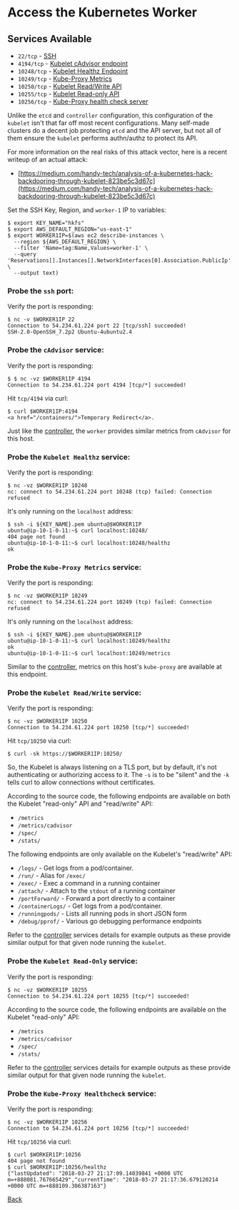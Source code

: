 # Access the Kubernetes Worker

## Services Available

- `22/tcp` - [SSH](https://openssh.org)
- `4194/tcp` - [Kubelet cAdvisor endpoint](https://github.com/google/cadvisor)
- `10248/tcp` - [Kubelet Healthz Endpoint](https://kubernetes.io/docs/reference/generated/kubelet/)
- `10249/tcp` - [Kube-Proxy Metrics](https://kubernetes.io/docs/reference/generated/kube-proxy/)
- `10250/tcp` - [Kubelet Read/Write API](https://kubernetes.io/docs/reference/generated/kubelet)
- `10255/tcp` - [Kubelet Read-only API](https://kubernetes.io/docs/reference/generated/kubelet)
- `10256/tcp` - [Kube-Proxy health check server](https://kubernetes.io/docs/reference/generated/kube-proxy/)

Unlike the `etcd` and `controller` configuration, this configuration of the `kubelet` isn't that far off most recent configurations.  Many self-made clusters do a decent job protecting `etcd` and the API server, but not all of them ensure the `kubelet` performs authn/authz to protect its API.

For more information on the real risks of this attack vector, here is a recent writeup of an actual attack:
- [https://medium.com/handy-tech/analysis-of-a-kubernetes-hack-backdooring-through-kubelet-823be5c3d67c](https://medium.com/handy-tech/analysis-of-a-kubernetes-hack-backdooring-through-kubelet-823be5c3d67c)

Set the SSH Key, Region, and `worker-1` IP to variables:

```
$ export KEY_NAME="hkfs"
$ export AWS_DEFAULT_REGION="us-east-1"
$ export WORKER1IP=$(aws ec2 describe-instances \
  --region ${AWS_DEFAULT_REGION} \
  --filter 'Name=tag:Name,Values=worker-1' \
  --query 'Reservations[].Instances[].NetworkInterfaces[0].Association.PublicIp' \
  --output text)
```

### Probe the `ssh` port:

Verify the port is responding:
```
$ nc -v $WORKER1IP 22
Connection to 54.234.61.224 port 22 [tcp/ssh] succeeded!
SSH-2.0-OpenSSH_7.2p2 Ubuntu-4ubuntu2.4
```

### Probe the `cAdvisor` service:

Verify the port is responding:
```
$ $ nc -vz $WORKER1IP 4194
Connection to 54.234.61.224 port 4194 [tcp/*] succeeded!
```
Hit `tcp/4194` via curl:
```
$ curl $WORKER1IP:4194
<a href="/containers/">Temporary Redirect</a>.
```

Just like the [controller](direct-controller.md), the `worker` provides similar metrics from `cAdvisor` for this host.

### Probe the `Kubelet Healthz` service:

Verify the port is responding:
```
$ nc -vz $WORKER1IP 10248
nc: connect to 54.234.61.224 port 10248 (tcp) failed: Connection refused
```

It's only running on the `localhost` address:
```
$ ssh -i ${KEY_NAME}.pem ubuntu@$WORKER1IP
ubuntu@ip-10-1-0-11:~$ curl localhost:10248/
404 page not found
ubuntu@ip-10-1-0-11:~$ curl localhost:10248/healthz
ok
```

### Probe the `Kube-Proxy Metrics` service:

Verify the port is responding:
```
$ nc -vz $WORKER1IP 10249
nc: connect to 54.234.61.224 port 10249 (tcp) failed: Connection refused
```

It's only running on the `localhost` address:
```
$ ssh -i ${KEY_NAME}.pem ubuntu@$WORKER1IP
ubuntu@ip-10-1-0-11:~$ curl localhost:10249/healthz
ok
ubuntu@ip-10-1-0-11:~$ curl localhost:10249/metrics
```

Similar to the [controller](direct-controller.md), metrics on this host's `kube-proxy` are available at this endpoint.

### Probe the `Kubelet Read/Write` service:

Verify the port is responding:
```
$ nc -vz $WORKER1IP 10250
Connection to 54.234.61.224 port 10250 [tcp/*] succeeded!
```

Hit `tcp/10250` via curl:

```
$ curl -sk https://$WORKER1IP:10250/
```

So, the Kubelet is always listening on a TLS port, but by default, it's not authenticating or authorizing access to it.  The `-s` is to be "silent" and the `-k` tells curl to allow connections without certificates.

According to the source code, the following endpoints are available on both the Kubelet "read-only" API and "read/write" API:

- `/metrics`
- `/metrics/cadvisor`
- `/spec/`
- `/stats/`

The following endpoints are only available on the Kubelet's "read/write" API:
- `/logs/` - Get logs from a pod/container.
- `/run/` - Alias for `/exec/`
- `/exec/` - Exec a command in a running container
- `/attach/` - Attach to the `stdout` of a running container
- `/portForward/` - Forward a port directly to a container
- `/containerLogs/` - Get logs from a pod/container.
- `/runningpods/` - Lists all running pods in short JSON form
- `/debug/pprof/` - Various go debugging performance endpoints

Refer to the [controller](direct-controller.md#probe-the-kubelet-readwrite-service) services details for example outputs as these provide similar output for that given node running the `kubelet`.

### Probe the `Kubelet Read-Only` service:

Verify the port is responding:
```
$ nc -vz $WORKER1IP 10255
Connection to 54.234.61.224 port 10255 [tcp/*] succeeded!
```
According to the source code, the following endpoints are available on the Kubelet "read-only" API:

- `/metrics`
- `/metrics/cadvisor`
- `/spec/`
- `/stats/`

Refer to the [controller](direct-controller.md) services details for example outputs as these provide similar output for that given node running the `kubelet`.

### Probe the `Kube-Proxy Healthcheck` service:

Verify the port is responding:
```
$ nc -vz $WORKER1IP 10256
Connection to 54.234.61.224 port 10256 [tcp/*] succeeded!
```
Hit `tcp/10256` via curl:
```
$ curl $WORKER1IP:10256
404 page not found
$ curl $WORKER1IP:10256/healthz
{"lastUpdated": "2018-03-27 21:17:09.14039841 +0000 UTC m=+888081.767665429","currentTime": "2018-03-27 21:17:36.679120214 +0000 UTC m=+888109.306387163"}
```

[Back](/README.md#level-0-attacks)
